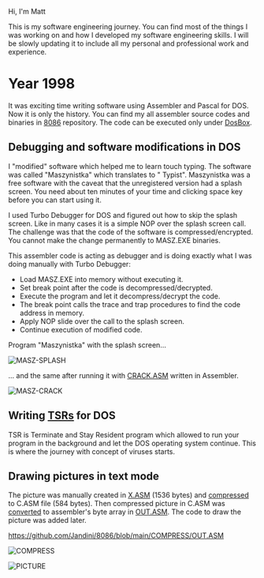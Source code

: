 Hi, I'm Matt

This is my software engineering journey. You can find most of the things I was working on and how I developed my software engineering skills.
I will be slowly updating it to include all my personal and professional work and experience. 


# Year 1998

It was exciting time writing software using Assembler and Pascal for DOS. Now it is only the history.
You can find my all assembler source codes and binaries in [8086](https://github.com/Jandini/8086) repository.
The code can be executed only under [DosBox](https://www.dosbox.com/).

## Debugging and software modifications in DOS

I "modified" software which helped me to learn touch typing. The software was called "Maszynistka" which translates to "
Typist". Maszynistka was a free software with the caveat that the unregistered version had a splash screen. 
You need about ten minutes of your time and clicking space key before you can start using it. 

I used Turbo Debugger for DOS and figured out how to skip the splash screen. 
Like in many cases it is a simple NOP over the splash screen call.
The challenge was that the code of the software is compressed/encrypted. 
You cannot make the change permanently to MASZ.EXE binaries.

This assembler code is acting as debugger and is doing exactly what I was doing manually with Turbo Debugger:
- Load MASZ.EXE into memory without executing it.
- Set break point after the code is decompressed/decrypted.
- Execute the program and let it decompress/decrypt the code.
- The break point calls the trace and trap procedures to find the code address in memory.
- Apply NOP slide over the call to the splash screen.
- Continue execution of modified code.

Program "Maszynistka" with the splash screen...

![MASZ-SPLASH](https://user-images.githubusercontent.com/19593367/202403492-828171a2-2e4c-411d-8bbb-70e77b00bed5.gif)

... and the same after running it with [CRACK.ASM](https://github.com/Jandini/8086/blob/main/CRACK/CRACK.ASM) written in Assembler.

![MASZ-CRACK](https://user-images.githubusercontent.com/19593367/202403750-d7bf8743-2d03-4e1d-a2c0-8b5eba3237f0.gif)


## Writing [TSRs](https://en.wikipedia.org/wiki/Terminate-and-stay-resident_program) for DOS

TSR is Terminate and Stay Resident program which allowed to run your program in the background and let the DOS operating system continue. 
This is where the journey with concept of viruses starts. 



## Drawing pictures in text mode

The picture was manually created in [X.ASM](https://github.com/Jandini/8086/tree/main/COMPRESS) (1536 bytes) and [compressed](https://github.com/Jandini/8086/blob/main/COMPRESS/COMPRESS.PAS) to C.ASM file (584 bytes). Then compressed picture in C.ASM was [converted](https://github.com/Jandini/8086/blob/main/COMPRESS/CONVERT.PAS) to assembler's byte array in [OUT.ASM](https://github.com/Jandini/8086/blob/main/COMPRESS/OUT.ASM).
The code to draw the picture was added later. 


https://github.com/Jandini/8086/blob/main/COMPRESS/OUT.ASM

![COMPRESS](https://user-images.githubusercontent.com/19593367/202412547-cdae0eb8-6506-4fe1-b2cb-262794c50241.gif)

![PICTURE](https://user-images.githubusercontent.com/19593367/202411411-d234abaf-d036-4784-9df4-464369b797c2.gif)









